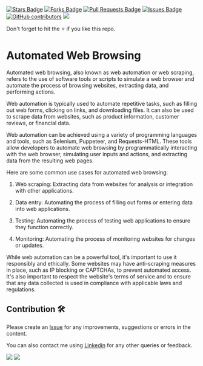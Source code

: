<a href="https://github.com/drshahizan/special-topic-data-engineering/stargazers"><img src="https://img.shields.io/github/stars/drshahizan/special-topic-data-engineering" alt="Stars Badge"/></a>
<a href="https://github.com/drshahizan/special-topic-data-engineering/network/members"><img src="https://img.shields.io/github/forks/drshahizan/special-topic-data-engineering" alt="Forks Badge"/></a>
<a href="https://github.com/drshahizan/special-topic-data-engineering/pulls"><img src="https://img.shields.io/github/issues-pr/drshahizan/special-topic-data-engineering" alt="Pull Requests Badge"/></a>
<a href="https://github.com/drshahizan/special-topic-data-engineering/issues"><img src="https://img.shields.io/github/issues/drshahizan/special-topic-data-engineering" alt="Issues Badge"/></a>
<a href="https://github.com/drshahizan/special-topic-data-engineering/graphs/contributors"><img alt="GitHub contributors" src="https://img.shields.io/github/contributors/drshahizan/special-topic-data-engineering?color=2b9348"></a>
![](https://visitor-badge.glitch.me/badge?page_id=drshahizan/special-topic-data-engineering)

Don't forget to hit the :star: if you like this repo.

# Automated Web Browsing
Automated web browsing, also known as web automation or web scraping, refers to the use of software tools or scripts to simulate a web browser and automate the process of browsing websites, extracting data, and performing actions.

Web automation is typically used to automate repetitive tasks, such as filling out web forms, clicking on links, and downloading files. It can also be used to scrape data from websites, such as product information, customer reviews, or financial data.

Web automation can be achieved using a variety of programming languages and tools, such as Selenium, Puppeteer, and Requests-HTML. These tools allow developers to automate web browsing by programmatically interacting with the web browser, simulating user inputs and actions, and extracting data from the resulting web pages.

Here are some common use cases for automated web browsing:

1. Web scraping: Extracting data from websites for analysis or integration with other applications.

2. Data entry: Automating the process of filling out forms or entering data into web applications.

3. Testing: Automating the process of testing web applications to ensure they function correctly.

4. Monitoring: Automating the process of monitoring websites for changes or updates.

While web automation can be a powerful tool, it's important to use it responsibly and ethically. Some websites may have anti-scraping measures in place, such as IP blocking or CAPTCHAs, to prevent automated access. It's also important to respect the website's terms of service and to ensure that any data collected is used in compliance with applicable laws and regulations.

## Contribution 🛠️
Please create an [Issue](https://github.com/drshahizan/special-topic-data-engineering/issues) for any improvements, suggestions or errors in the content.

You can also contact me using [Linkedin](https://www.linkedin.com/in/drshahizan/) for any other queries or feedback.

![](https://komarev.com/ghpvc/?username=drshahizan&label=Views&color=0e75b6&style=flat)
![](https://hit.yhype.me/github/profile?user_id=81284918)


